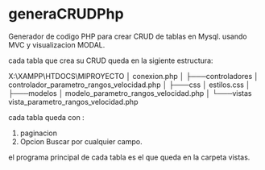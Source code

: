 # generaCRUDPhp
Generador de codigo PHP para crear CRUD de tablas en Mysql. 
usando MVC y visualizacion MODAL.

cada tabla que crea su CRUD queda en la sigiente estructura:

X:\XAMPP\HTDOCS\MIPROYECTO
│   conexion.php
│
├───controladores
│       controlador_parametro_rangos_velocidad.php
│
├───css
│       estilos.css
│
├───modelos
│       modelo_parametro_rangos_velocidad.php
│
└───vistas
        vista_parametro_rangos_velocidad.php

cada tabla queda con :
1. paginacion
2. Opcion Buscar por cualquier campo.

el programa principal de cada tabla es el que queda en la carpeta vistas.
